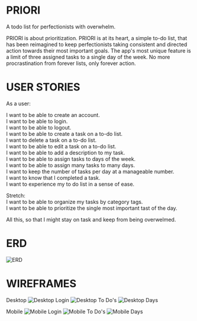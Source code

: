 # PRIORI
A todo list for perfectionists with overwhelm. 

PRIORI is about prioritization. PRIORI is at its heart, a simple to-do list, that has been reimagined to keep perfectionists taking consistent and directed action towards their most important goals. The app's most unique feature is a limit of three assigned tasks to a single day of the week. No more procrastination from forever lists, only forever action.  

# USER STORIES
As a user:

I want to be able to create an account. <br>
I want to be able to login. <br>
I want to be able to logout. <br>
I want to be able to create a task on a to-do list. <br>
I want to delete a task on a to-do list. <br>
I want to be able to edit a task on a to-do list. <br>
I want to be able to add a description to my task. <br>
I want to be able to assign tasks to days of the week. <br>
I want to be able to assign many tasks to many days. <br>
I want to keep the number of tasks per day at a manageable number. <br>
I want to know that I completed a task. <br>
I want to experience my to do list in a sense of ease. <br>

Stretch:<br>
I want to be able to organize my tasks by category tags. <br>
I want to be able to prioritize the single most important tast of the day. <br>

All this, so that I might stay on task and keep from being overwelmed. 

# ERD
![ERD](/Images/PRIORI-ERD.png)

# WIREFRAMES
Desktop
![Desktop Login](/Images/PRIORI_DESKTOP_LOGIN.png)
![Desktop To Do's](/Images/PRIORI_DESKTOP_TODOS.png)
![Desktop Days](/Images/PRIORI_DESKTOP_DAYS.png)

Mobile
![Mobile Login](/Images/PRIORI_MOBILE_LOGIN.png)
![Mobile To Do's](/Images/PRIORI_MOBILE_TODOS.png)
![Mobile Days](/Images/PRIORI_MOBILE_DAYS.png)


